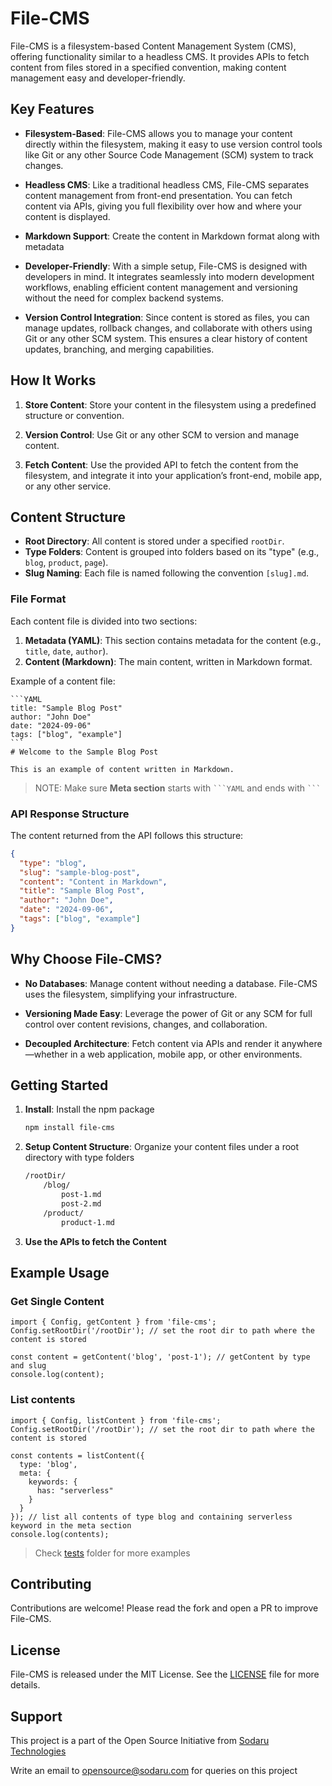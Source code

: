 # File-CMS

File-CMS is a filesystem-based Content Management System (CMS), offering functionality similar to a headless CMS. It provides APIs to fetch content from files stored in a specified convention, making content management easy and developer-friendly.

## Key Features

- **Filesystem-Based**: File-CMS allows you to manage your content directly within the filesystem, making it easy to use version control tools like Git or any other Source Code Management (SCM) system to track changes.

- **Headless CMS**: Like a traditional headless CMS, File-CMS separates content management from front-end presentation. You can fetch content via APIs, giving you full flexibility over how and where your content is displayed.

- **Markdown Support**: Create the content in Markdown format along with metadata

- **Developer-Friendly**: With a simple setup, File-CMS is designed with developers in mind. It integrates seamlessly into modern development workflows, enabling efficient content management and versioning without the need for complex backend systems.

- **Version Control Integration**: Since content is stored as files, you can manage updates, rollback changes, and collaborate with others using Git or any other SCM system. This ensures a clear history of content updates, branching, and merging capabilities.

## How It Works

1.  **Store Content**: Store your content in the filesystem using a predefined structure or convention.

2.  **Version Control**: Use Git or any other SCM to version and manage content.

3.  **Fetch Content**: Use the provided API to fetch the content from the filesystem, and integrate it into your application’s front-end, mobile app, or any other service.

## Content Structure

- **Root Directory**: All content is stored under a specified `rootDir`.
- **Type Folders**: Content is grouped into folders based on its "type" (e.g., `blog`, `product`, `page`).
- **Slug Naming**: Each file is named following the convention `[slug].md`.

### File Format

Each content file is divided into two sections:

1. **Metadata (YAML)**: This section contains metadata for the content (e.g., `title`, `date`, `author`).
2. **Content (Markdown)**: The main content, written in Markdown format.

Example of a content file:

    ```YAML
    title: "Sample Blog Post"
    author: "John Doe"
    date: "2024-09-06"
    tags: ["blog", "example"]
    ```
    # Welcome to the Sample Blog Post

    This is an example of content written in Markdown.

> NOTE: Make sure **Meta section** starts with ` ```YAML ` and ends with ` ``` `

### API Response Structure

The content returned from the API follows this structure:

```JSON
{
  "type": "blog",
  "slug": "sample-blog-post",
  "content": "Content in Markdown",
  "title": "Sample Blog Post",
  "author": "John Doe",
  "date": "2024-09-06",
  "tags": ["blog", "example"]
}
```

## Why Choose File-CMS?

- **No Databases**: Manage content without needing a database. File-CMS uses the filesystem, simplifying your infrastructure.

- **Versioning Made Easy**: Leverage the power of Git or any SCM for full control over content revisions, changes, and collaboration.

- **Decoupled Architecture**: Fetch content via APIs and render it anywhere—whether in a web application, mobile app, or other environments.

## Getting Started

1. **Install**: Install the npm package
   ```BASH
   npm install file-cms
   ```
2. **Setup Content Structure**: Organize your content files under a root directory with type folders
   ```BASH
   /rootDir/
       /blog/
           post-1.md
           post-2.md
       /product/
           product-1.md
   ```
3. **Use the APIs to fetch the Content**

## Example Usage

### Get Single Content

```TS
import { Config, getContent } from 'file-cms';
Config.setRootDir('/rootDir'); // set the root dir to path where the content is stored

const content = getContent('blog', 'post-1'); // getContent by type and slug
console.log(content);
```

### List contents

```TS
import { Config, listContent } from 'file-cms';
Config.setRootDir('/rootDir'); // set the root dir to path where the content is stored

const contents = listContent({
  type: 'blog',
  meta: {
    keywords: {
      has: "serverless"
    }
  }
}); // list all contents of type blog and containing serverless keyword in the meta section
console.log(contents);
```

> Check [tests](/tests) folder for more examples

## Contributing

Contributions are welcome! Please read the fork and open a PR to improve File-CMS.

## License

File-CMS is released under the MIT License. See the [LICENSE](/LICENSE) file for more details.

## Support

This project is a part of the Open Source Initiative from [Sodaru Technologies](https://sodaru.com)

Write an email to opensource@sodaru.com for queries on this project
